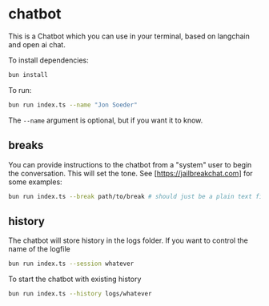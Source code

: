 # chatbot

This is a Chatbot which you can use in your terminal, based on langchain and open ai chat.

To install dependencies:

```bash
bun install
```

To run:

```bash
bun run index.ts --name "Jon Soeder"
```

The `--name` argument is optional, but if you want it to know.

## breaks

You can provide instructions to the chatbot from a "system" user to begin the conversation.  This will set the tone.  See [https://jailbreakchat.com] for some examples:

```bash
bun run index.ts --break path/to/break # should just be a plain text file
```

## history

The chatbot will store history in the logs folder.  If you want to control the name of the logfile

```bash
bun run index.ts --session whatever 
```

To start the chatbot with existing history

```bash
bun run index.ts --history logs/whatever
```

